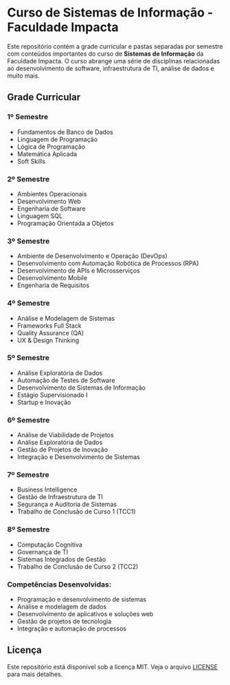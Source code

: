 # Curso de Sistemas de Informação - Faculdade Impacta

Este repositório contém a grade curricular e pastas separadas por semestre com conteúdos importantes do curso de **Sistemas de Informação** da Faculdade Impacta. O curso abrange uma série de disciplinas relacionadas ao desenvolvimento de software, infraestrutura de TI, análise de dados e muito mais.

## Grade Curricular

### 1º Semestre
- Fundamentos de Banco de Dados
- Linguagem de Programação
- Lógica de Programação
- Matemática Aplicada
- Soft Skills

### 2º Semestre
- Ambientes Operacionais
- Desenvolvimento Web
- Engenharia de Software
- Linguagem SQL
- Programação Orientada a Objetos

### 3º Semestre
- Ambiente de Desenvolvimento e Operação (DevOps)
- Desenvolvimento com Automação Robótica de Processos (RPA)
- Desenvolvimento de APIs e Microsserviços
- Desenvolvimento Mobile
- Engenharia de Requisitos

### 4º Semestre
- Análise e Modelagem de Sistemas
- Frameworks Full Stack
- Quality Assurance (QA)
- UX & Design Thinking

### 5º Semestre
- Análise Exploratória de Dados
- Automação de Testes de Software
- Desenvolvimento de Sistemas de Informação
- Estágio Supervisionado I
- Startup e Inovação

### 6º Semestre
- Análise de Viabilidade de Projetos
- Análise Exploratória de Dados
- Gestão de Projetos de Inovação
- Integração e Desenvolvimento de Sistemas

### 7º Semestre
- Business Intelligence
- Gestão de Infraestrutura de TI
- Segurança e Auditoria de Sistemas
- Trabalho de Conclusão de Curso 1 (TCC1)

### 8º Semestre
- Computação Cognitiva
- Governança de TI
- Sistemas Integrados de Gestão
- Trabalho de Conclusão de Curso 2 (TCC2)

### Competências Desenvolvidas:
- Programação e desenvolvimento de sistemas
- Análise e modelagem de dados
- Desenvolvimento de aplicativos e soluções web
- Gestão de projetos de tecnologia
- Integração e automação de processos

## Licença

Este repositório está disponível sob a licença MIT. Veja o arquivo [LICENSE](LICENSE) para mais detalhes.
